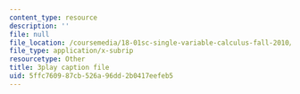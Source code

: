 ```yaml
---
content_type: resource
description: ''
file: null
file_location: /coursemedia/18-01sc-single-variable-calculus-fall-2010/5ffc760987cb526a96dd2b0417eefeb5_9v25gg2qJYE.vtt
file_type: application/x-subrip
resourcetype: Other
title: 3play caption file
uid: 5ffc7609-87cb-526a-96dd-2b0417eefeb5
---
```


